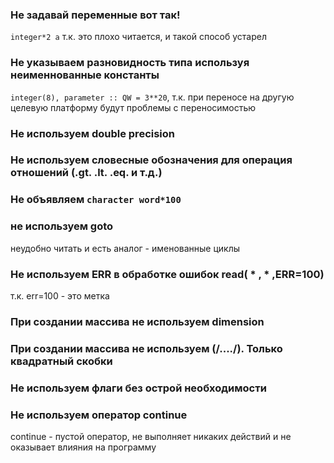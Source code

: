### Не задавай переменные вот так!
`integer*2 a` т.к. это плохо читается, и такой способ устарел
### Не указываем разновидность типа используя неименнованные константы
`integer(8), parameter :: QW = 3**20`, т.к. при переносе на другую целевую платформу будут проблемы с переносимостью

### Не используем double precision

### Не используем словесные обозначения для операция отношений (.gt. .lt. .eq. и т.д.)

### Не объявляем `character word*100`

###  не используем goto
неудобно читать и есть аналог - именованные циклы

### Не используем ERR в обработке ошибок read( * , * ,ERR=100)
т.к. err=100 - это метка

### При создании массива не используем dimension

### При создании массива не используем (/..../). Только квадратный скобки

### Не используем флаги без острой необходимости

### Не используем оператор continue
continue - пустой оператор, не выполняет никаких действий и не оказывает влияния на программу

